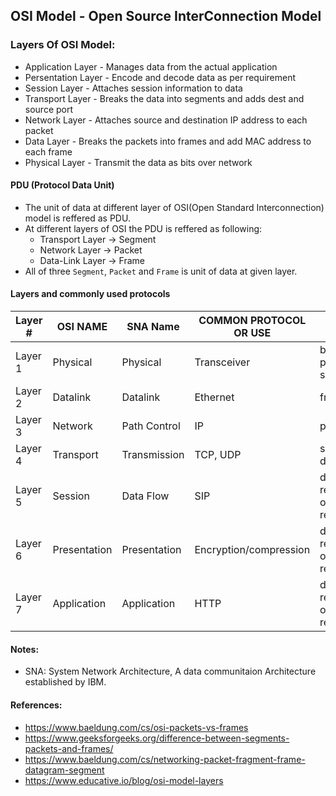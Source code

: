 ## OSI Model - Open Source InterConnection Model
### Layers Of OSI Model:
+ Application Layer - Manages data from the actual application
+ Persentation Layer - Encode and decode data as per requirement
+ Session Layer - Attaches session information to data
+ Transport Layer - Breaks the data into segments  and adds dest and source port
+ Network Layer - Attaches source and destination IP address to each packet
+ Data Layer - Breaks the packets into frames and add MAC address to each frame
+ Physical Layer - Transmit the data as bits over network  

#### PDU (Protocol Data Unit)
- The unit of data at different layer of OSI(Open Standard Interconnection) model is reffered as PDU.
- At different layers of OSI the PDU is reffered as following:
    - Transport Layer   -> Segment
    - Network Layer     -> Packet
    - Data-Link Layer   -> Frame
- All of three `Segment`, `Packet` and `Frame` is unit of data at given layer.




#### Layers and commonly used protocols 
Layer # |OSI NAME       |SNA Name      | COMMON PROTOCOL OR USE   | PDU NAME
------- |-------------- |------------- | ------------------------ | ------------------------
Layer 1 |Physical       |Physical      | Transceiver              | bits, or a physical signal
Layer 2 |Datalink       |Datalink      | Ethernet                 | frame
Layer 3 |Network        |Path Control  | IP                       | packet
Layer 4 |Transport      |Transmission  | TCP, UDP                 | segment, datagram 
Layer 5 |Session        |Data Flow     | SIP                      | data, request, or response
Layer 6 |Presentation   |Presentation  | Encryption/compression   | data, request, or response
Layer 7 |Application    |Application   | HTTP                     | data, request, or response




#### Notes:
- SNA: System Network Architecture, A data communitaion Architecture established by IBM.

#### References:
- https://www.baeldung.com/cs/osi-packets-vs-frames
- https://www.geeksforgeeks.org/difference-between-segments-packets-and-frames/
- https://www.baeldung.com/cs/networking-packet-fragment-frame-datagram-segment
- https://www.educative.io/blog/osi-model-layers

